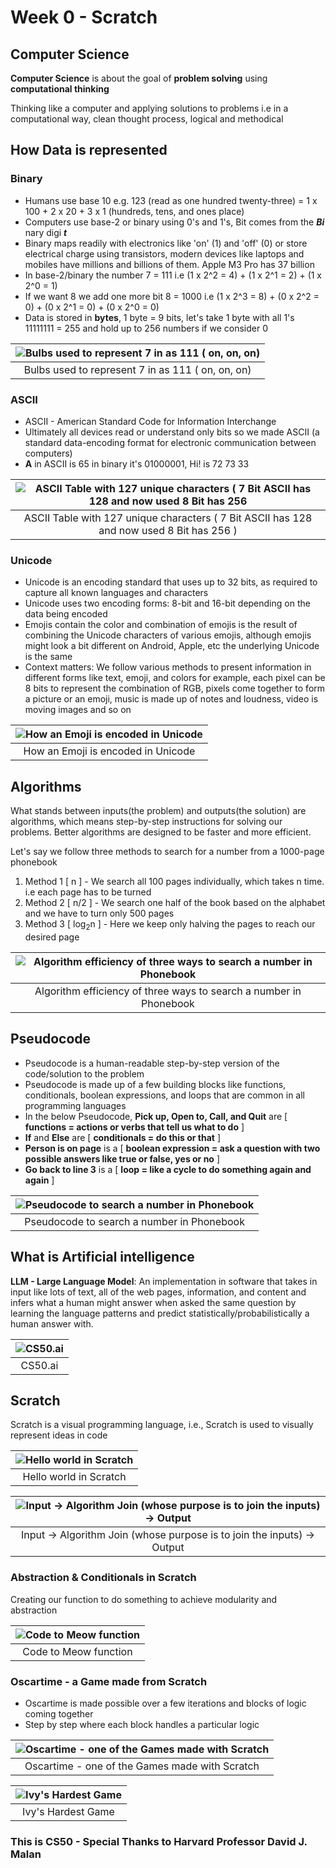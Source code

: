 # Week 0 - Scratch

## Computer Science

**Computer Science** is about the goal of **problem solving** using **computational thinking**

Thinking like a computer and applying solutions to problems i.e in a computational way, clean thought process, logical and methodical

## How Data is represented

### Binary

- Humans use base 10 e.g. 123 (read as one hundred twenty-three) = 1 x 100 + 2 x 20 + 3 x 1 (hundreds, tens, and ones place)
- Computers use base-2 or binary using 0's and 1's, Bit comes from the _**Bi**_ nary digi _**t**_
- Binary maps readily with electronics like 'on' (1) and 'off' (0) or store electrical charge using transistors, modern devices like laptops and mobiles have millions and billions of them. Apple M3 Pro has 37 billion
- In base-2/binary the number 7 = 111 i.e (1 x 2^2 = 4) + (1 x 2^1 = 2) + (1 x 2^0 = 1)
- If we want 8 we add one more bit 8 = 1000 i.e (1 x 2^3 = 8) + (0 x 2^2 = 0) + (0 x 2^1 = 0) + (0 x 2^0 = 0)
- Data is stored in **bytes**, 1 byte = 9 bits, let's take 1 byte with all 1's 11111111 = 255 and hold up to 256 numbers if we consider 0

| ![Bulbs used to represent 7 in as 111 ( on, on, on)](https://github.com/user-attachments/assets/c9a11472-c464-4441-995a-891215a31a9e) |
|:----------------------:|
| Bulbs used to represent 7 in as 111 ( on, on, on) |

### ASCII

- ASCII - American Standard Code for Information Interchange
- Ultimately all devices read or understand only bits so we made ASCII (a standard data-encoding format for electronic communication between computers)
- **A** in ASCII is 65 in binary it's 01000001, Hi! is 72 73 33

| ![ASCII Table with 127 unique characters  ( 7 Bit ASCII has 128 and now used 8 Bit has 256 ](https://github.com/user-attachments/assets/03903ca2-cf3c-4bb6-9ec9-9fe5dfc10a4a) |
|:----------------------:|
| ASCII Table with 127 unique characters  ( 7 Bit ASCII has 128 and now used 8 Bit has 256 ) |

### Unicode

- Unicode is an encoding standard that uses up to 32 bits, as required to capture all known languages and characters
- Unicode uses two encoding forms: 8-bit and 16-bit depending on the data being encoded
- Emojis contain the color and combination of emojis is the result of combining the Unicode characters of various emojis, although emojis might look a bit different on Android, Apple, etc the underlying Unicode is the same
- Context matters: We follow various methods to present information in different forms like text, emoji, and colors for example, each pixel can be 8 bits to represent the combination of RGB,  pixels come together to form a picture or an emoji, music is made up of notes and loudness, video is moving images and so on

| ![How an Emoji is encoded in Unicode](https://github.com/user-attachments/assets/1b4799fd-3873-4cb1-8bfe-1b7b6d8d4f9a) |
|:----------------------:|
| How an Emoji is encoded in Unicode |

## Algorithms

What stands between inputs(the problem) and outputs(the solution) are algorithms, which means step-by-step instructions for solving our problems. Better algorithms are designed to be faster and more efficient.

Let's say we follow three methods to search for a number from a 1000-page phonebook
1. Method 1 [ n ] - We search all 100 pages individually, which takes n time. i.e each page has to be turned
2. Method 2 [ n/2 ] - We search one half of the book based on the alphabet and we have to turn only 500 pages
3. Method 3 [ log<sub>2</sub>n ] - Here we keep only halving the pages to reach our desired page

| ![Algorithm efficiency of three ways to search a number in Phonebook](https://github.com/user-attachments/assets/6104e944-76ea-43d4-92ac-affafc4527bb) |
|:----------------------:|
| Algorithm efficiency of three ways to search a number in Phonebook |

## Pseudocode

- Pseudocode is a human-readable step-by-step version of the code/solution to the problem
- Pseudocode is made up of a few building blocks like functions, conditionals, boolean expressions, and loops that are common in all programming languages
- In the below Pseudocode, **Pick up, Open to, Call, and Quit** are [ **functions = actions or verbs that tell us what to do** ]
- **If** and **Else** are [ **conditionals = do this or that** ]
- **Person is on page** is a [ **boolean expression = ask a question with two possible answers like true or false, yes or no** ]
- **Go back to line 3** is a [ **loop = like a cycle to do something again and again** ]

| ![Pseudocode to search a number in Phonebook](https://github.com/user-attachments/assets/4298e506-4acd-4322-9697-abf48b4f4bb4) |
|:----------------------:|
| Pseudocode to search a number in Phonebook |

## What is Artificial intelligence

**LLM - Large Language Model**: An implementation in software that takes in input like lots of text, all of the web pages, information, and content and infers what a human might answer when asked the same question by learning the language patterns and predict statistically/probabilistically a human answer with.

| ![CS50.ai](https://github.com/user-attachments/assets/df13b113-7e27-44c1-97e3-e877ba7c1b38) |
|:----------------------:|
| CS50.ai |

## Scratch

Scratch is a visual programming language, i.e., Scratch is used to visually represent ideas in code

| ![Hello world in Scratch](https://github.com/user-attachments/assets/c4dbf895-4470-43ee-a942-afae4837477c) |
|:----------------------:|
| Hello world in Scratch |

| ![Input -> Algorithm Join (whose purpose is to join the inputs) -> Output](https://github.com/user-attachments/assets/7fed3015-262d-47e3-80d3-ad7826350c6f) |
|:----------------------:|
| Input -> Algorithm Join (whose purpose is to join the inputs) -> Output |

### Abstraction & Conditionals in Scratch
Creating our function to do something to achieve modularity and abstraction

| ![Code to Meow function](https://github.com/user-attachments/assets/cb0e6a04-96ba-4ed2-a383-912f0975864d) |
|:----------------------:|
| Code to Meow function |

### Oscartime - a Game made from Scratch

- Oscartime is made possible over a few iterations and blocks of logic coming together
- Step by step where each block handles a particular logic

| ![Oscartime - one of the Games made with Scratch](https://github.com/user-attachments/assets/06c51359-8b87-4ed6-a395-0a4ea375e1b8) |
|:----------------------:|
| Oscartime - one of the Games made with Scratch |

| ![Ivy's Hardest Game](https://github.com/user-attachments/assets/079bf78c-998a-4d6a-a4fb-ae114fd81d71) |
|:----------------------:|
| Ivy's Hardest Game |

### This is CS50 - Special Thanks to Harvard Professor David J. Malan
